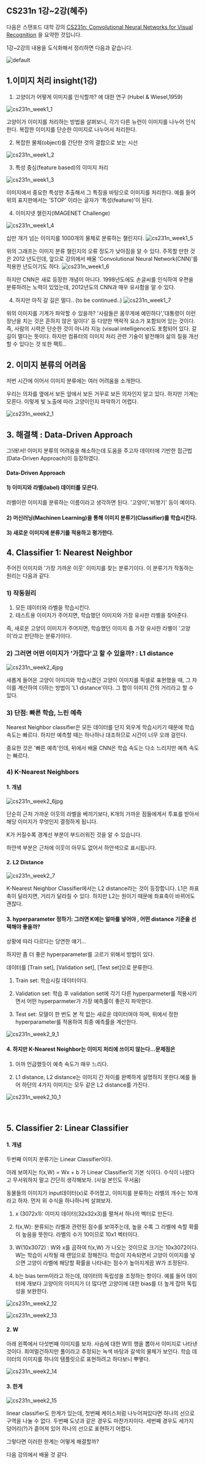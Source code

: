 ## CS231n 1강~2강(혜주)

다음은 스탠포드 대학 강의  [CS231n: Convolutional Neural Networks for Visual Recognition](http://cs231n.stanford.edu/) 을 요약한 것입니다.



1강~2강의 내용을 도식화해서 정리하면 다음과 같습니다. 


![default](https://user-images.githubusercontent.com/32008883/30751850-9303cba6-9ff5-11e7-9f0d-cb28d8087e58.JPG)



## 1.이미지 처리 insight(1강)

1) 고양이가 어떻게 이미지를 인식할까? 에 대한 연구 (Hubel & Wiesel,1959)

![cs231n_week1_1](https://user-images.githubusercontent.com/32008883/30751966-dea3b4c2-9ff5-11e7-870d-44140ff3b480.JPG)


고양이가 이미지를 처리하는 방법을 살펴보니, 각기 다른 뉴런이 이미지를 나누어 인식한다.  복잡한 이미지를 단순한 이미지로 나누어서 처리한다.

2) 복잡한 물체(object)를 간단한 것의 결합으로 보는 시선

![cs231n_week1_2](https://user-images.githubusercontent.com/32008883/30751987-f03d50e4-9ff5-11e7-8650-70da272845b6.JPG)

3) 특성 중심(feature based)의 이미지 처리 

![cs231n_week1_3](https://user-images.githubusercontent.com/32008883/30752062-1eba20aa-9ff6-11e7-92d5-38e5bb037353.JPG)

이미지에서 중요한 특성만 추출해서 그 특징을 바탕으로 이미지를 처리한다. 예를 들어 위의 표지판에서는 'STOP' 이라는 글자가 '특성(feature)'이 된다. 

4) 이미지넷 챌린지(IMAGENET Challenge)

![cs231n_week1_4](https://user-images.githubusercontent.com/32008883/30752067-21d78aac-9ff6-11e7-9f14-c279c2e63cf3.JPG)

 십만 개가 넘는 이미지를 1000개의 물체로 분류하는 챌린지다.
 ![cs231n_week1_5](https://user-images.githubusercontent.com/32008883/30752076-258dec72-9ff6-11e7-95bd-5ddb9a074c2b.JPG)

위의 그래프는 이미지 분류 챌린지의 오류 정도가 낮아짐을 알 수 있다. 주목할 만한 것은 2012 년도인데, 앞으로 강의에서 배울 'Convolutional Neural Network(CNN)'를 적용한 년도이기도 하다.
![cs231n_week1_6](https://user-images.githubusercontent.com/32008883/30752073-255fcedc-9ff6-11e7-94af-2fe6c78d2ce4.JPG)

하지만 CNN은 새로 등장한 개념이 아니다. 1998년도에도 손글씨를 인식하여 우편을 분류하려는 노력이 있었는데, 2012년도의 CNN과 매우 유사함을 알 수 있다.

4) 하지만 아직 갈 길은 멀다.. (to be continued..)
![cs231n_week1_7](https://user-images.githubusercontent.com/32008883/30752075-258195bc-9ff6-11e7-9f6c-4b57682c0c21.JPG)

위의 이미지를 기계가 파악할 수 있을까? '사람들은 몸무게에 예민하다','대통령이 이런 장난을 치는 것은 흔하지 않은 일이다' 등 다양한 맥락적 요소가 포함되어 있는 것이다. 즉, 사람의 시력은 단순한 것이 아니라 지능 (visual intelligence)도 포함되어 있다.  갈 길이 멀다는 뜻이다. 하지만 컴퓨터의 이미지 처리 관련 기술이 발전해야 삶의 질을 개선할 수 있다는 것 또한 팩트..





## 2.  이미지 분류의 어려움

저번 시간에 이어서 이미지 분류에는 여러 어려움을 소개한다.

우리는 의자를 옆에서 보든 앞에서 보든 거꾸로 보든 의자인지 알고 있다. 하지만 기계는 모른다. 이렇게 빛 노출에 따라 고양이인지 파악하기 어렵다.


![cs231n_week2_1](https://user-images.githubusercontent.com/32008883/30752113-32df721a-9ff6-11e7-9264-78ea0f54a2a2.JPG)





## 3. 해결책 :  Data-Driven Approach

그!래!서!  이미지 분류의 어려움을 해소하는데 도움을 주고자 데이터에 기반한 접근법(Data-Driven Approach)이 등장하였다.



#### Data-Driven Approach

#### 1) 이미지와 라벨(label) 데이터를 모은다. 

라벨이란 이미지를 분류하는 이름이라고 생각하면 된다. '고양이','비행기' 등이 예이다. 

#### 2) 머신러닝(Machinen Learning)을 통해 이미지 분류기(Classifier)를 학습시킨다.

#### 3) 새로운 이미지에 분류기를 적용하고 평가한다.



## 4. Classifier 1: Nearest Neighbor

주어진 이미지와 '가장 가까운 이웃' 이미지를 찾는 분류기이다.  이 분류기가 작동하는 원리는 다음과 같다.

### 1) 작동원리

1. 모든 데이터와 라벨을 학습시킨다.
2. 테스트용 이미지가 주어지면, 학습했던 이미지와 가장 유사한 라벨을 찾아준다. 



즉, 새로운 고양이 이미지가 주어지면, 학습했던 이미지 중 가장 유사한 라벨이 '고양이'라고 판단하는 분류기이다.



### 2) 그러면 어떤 이미지가 '가깝다'고 할 수 있을까? : L1 distance

![cs231n_week2_4jpg](https://user-images.githubusercontent.com/32008883/30752114-32e25ec6-9ff6-11e7-8841-c1bc7cd97d6e.JPG)

새롭게 들어온 고양이 이미지와 학습시켰던 고양이 이미지를 픽셀로 표현했을 때, 그 차이를 계산하여 더하는 방법이 'L1 distance'이다. 그 합이 이미지 간의 거리라고 할 수 있다. 



### 3) 단점: 빠른 학습, 느린 예측

Nearest Neighbor classifier은 모든 데이터를 단지 외우게 학습시키기 때문에 학습 속도는 빠르다. 하지만 예측할 때는 하나하나 대조하므로 시간이 너무 오래 걸린다. 

중요한 것은 '빠른 예측'인데, 뒤에서 배울 CNN은 학습 속도는 다소 느리지만 예측 속도는 빠르다.



### 4) K-Nearest Neighbors

#### 1. 개념

![cs231n_week2_6jpg](https://user-images.githubusercontent.com/32008883/30752116-32f54248-9ff6-11e7-89c8-bcc29031bb59.JPG)

단순히 근처 가까운 이웃의 라벨을 베끼기보다, K개의 가까운 점들에게서 투표를 받아서 해당 이미지가 무엇인지 결정하게 됩니다.

K가 커질수록 경계선 부분이 부드러워진 것을 알 수 있습니다.

하얀색 부분은 근처에 이웃이 아무도 없어서 하얀색으로 표시됩니다.

#### 2. L2 Distance

![cs231n_week2_7](https://user-images.githubusercontent.com/32008883/30752098-3259b102-9ff6-11e7-9c31-846ad80f671f.JPG)

K-Nearest Neighbor Classifier에서는 L2 distance라는 것이 등장합니다. L1은 좌표축이 달라지면, 거리가 달라질 수 있다. 하지만 L2는 원이기 때문에 좌표축이 바뀌어도 괜찮다.



#### 3. hyperparameter 정하기: 그러면 K에는 얼마를 넣어야 , 어떤 distance 기준을 선택해야 좋을까? 

상황에 따라 다르다는 당연한 얘기...

하지만 좀 더 좋은 hyperparameter를 고르기 위해서 방법이 있다. 

데이터를 [Train set], [Validation set], [Test set]으로 분류한다.

1) Train set: 학습시킬 데이터이다.

2) Validation set: 학습 후 validation set에 각기 다른 hyperparmeter를 적용시키면서 어떤 hyperparmeter가 가장 예측률이 좋은지 파악한다.

3) Test set: 모델이 한 번도 본 적 없는 새로운 데이터여야 하며, 위에서 정한 hyperparameter를 적용하여 최종 예측률을 계산한다.

![cs231n_week2_9_1](https://user-images.githubusercontent.com/32008883/30752100-3281d5ce-9ff6-11e7-9122-925aede621ba.jpg)



#### 4. 하지만 K-Nearest Neighbor는 이미지 처리에 쓰이지 않는다...문제점은

1. 아까 언급했듯이 예측 속도가 매우 느리다.

2. L1 distance, L2 distance는 이미지 간 차이를 완벽하게 설명하지 못한다.예를 들어 하단의 4가지 이미지는 모두 같은 L2 distance를 가진다.

![cs231n_week2_10_1](https://user-images.githubusercontent.com/32008883/30752107-32b40f44-9ff6-11e7-81cc-5994f19e2e2e.jpg)

   ​



## 5. Classifier 2: Linear Classifier 

#### 1. 개념

두번째 이미지 분류기는 Linear Classifier이다. 

아래 보여지는  f(x,W) = Wx + b 가 Linear Classifier의 기본 식이다. 수식이 나왔다고 무서워하지 말고 간단히 생각해보자. (사실 본인도 무서움)

동물들의 이미지가 input데이터(x)로 주어졌고, 이미지를 분류하는 라벨의 개수는 10개라고 하자. 먼저 위 수식을 하나하나씩 살펴보자.

1) x (3072x1): 이미지 데이터(32x32x3)를 펼쳐서 하나의 벡터로 만든다. 

2) f(x,W): 분류되는 라벨과 관련된 점수를 보여주는데, 높을 수록 그 라벨에 속할 확률이 높음을 뜻한다. 라벨의 수가 10이므로 10x1 벡터이다.

3) W(10x3072) : W와 x를 곱하여 f(x,W) 가 나오는 것이므로 크기는 10x3072이다. W는 학습이 시작될 때 랜덤으로 정해진다. 학습이 지속되면서 고양이 이미지를 넣으면 고양이 라벨에 해당할 확률을 나타내는 점수가 높아지게끔 W가 조정된다.   

4) b는 bias term이라고 하는데, 데이터의 독립성을 조정하는 항이다. 예를 들어 데이터에 개보다 고양이의 이미지가 더 많다면 고양이에 대한 bias를 더 높게 잡아 독립성을 보완한다.



![cs231n_week2_12](https://user-images.githubusercontent.com/32008883/30752104-32ab5d36-9ff6-11e7-83c1-3583a0f2a7c6.JPG)



![cs231n_week2_13](https://user-images.githubusercontent.com/32008883/30752106-32b0ccbc-9ff6-11e7-846c-3745de505460.JPG)

#### 2. W

아래 왼쪽에서 다섯번째 이미지를 보자. 사슴에 대한 W의 행을 뽑아서 이미지로 나타낸 것이다. 희여멀건하지만 풀이라고 추정되는 녹색 바탕과 갈색의 물체가 보인다. 학습 데이터의 이미지를 하나의 템플릿으로 표현하려고 하다보니 뿌옇다.

![cs231n_week2_14](https://user-images.githubusercontent.com/32008883/30752105-32ae15bc-9ff6-11e7-8ff7-6b84bb4d8ef0.JPG)

#### 3. 한계

![cs231n_week2_15](https://user-images.githubusercontent.com/32008883/30752108-32bb04f2-9ff6-11e7-8f9c-d86d5501ffb6.JPG)

linear classifier도 한계가 있는데, 첫번째 케이스처럼 나누어져있다면 하나의 선으로 구역을 나눌 수 없다. 두번째 도넛과 같은 경우도 마찬가지이다. 세번째 경우도 세가지 덩어리(?)가 흩어져 있어 하나의 선으로 표현하기 어렵다.



그렇다면 이러한 한계는 어떻게 해결할까?

다음 강의에서 배울 것 같다.
